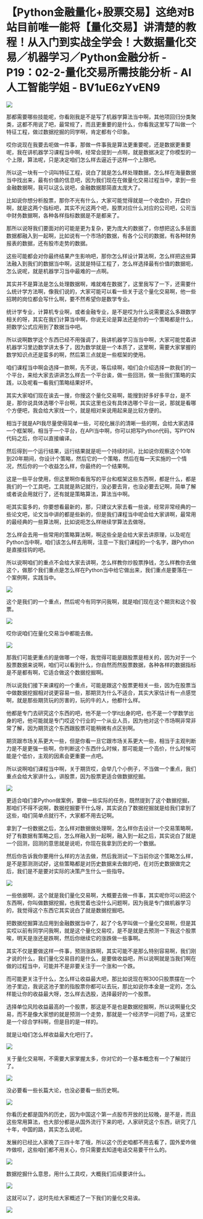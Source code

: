 # 【Python金融量化+股票交易】这绝对B站目前唯一能将【量化交易】讲清楚的教程！从入门到实战全学会！大数据量化交易／机器学习／Python金融分析 - P19：02-2-量化交易所需技能分析 - AI人工智能学姐 - BV1uE6zYvEN9

![](img/63b463e8516b99a5b15d97734bb56d4a_0.png)

那都需要哪些技能呢，你看刚我是不是写了机器学算法当中啊，其他项回归分类聚类，这都不用说了吧，最常规了，而且更重要的是什么，你看我这里写了叫做一个特征工程，做过数据挖掘的同学啊，肯定都有个印象。

哎你说现在我要去呃做一件事，那做一件事我是算法更重要呢，还是数据更重要呢，我在讲机器学习课程当中啊，经常会提到一点啊，就是数据决定了你模型的一个上限，算法呢，只是决定咱们怎么样去逼近于这样一个上限吧。

所以这一块有一个词叫特征工程，说白了就是怎么样处理数据，怎么样在海量数据当中找出来，最有价值的信息吧，因为我们现在在做量化交易过程当中，拿到一些金融数据啊，我可以这么说吧，金融数据那简直太庞大了。

比如说你想分析股票，那你不光有什么，大家可能觉得就是一个收盘价，开盘价啊，就是这两个指标吧，其实不光这两个吧，股票对应什么对应的公司吧，公司当中财务数据啊，各种各样指标数据是不是都来了。

那所以说呀我们要面对的可能是更为复杂，更为庞大的数据了，你想把这么多层面数据都融入到一起啊，比如说有一个市场的数据，有各个公司的数据，有各种财务报表的数据，还有股市走势的数据。

这些可能都会对你最终结果产生影响吧，那你怎么样设计算法啊，怎么样把这些算法融入到我们的数据当中啊，这就是特征工程了，怎么样选择最有价值的数据呃，怎么说呢，就是机器学习当中最难的一点啊。

其实并不是算法是怎么处理数据啊，难就难在数据了，这里我写了一下，还需要什么统计学方法啊，像我们说的，大家可能可以看一些关于这个量化交易啊，他一些招聘的岗位都会写什么啊，要不然希望你是数学专业。

统计学专业，计算机专业啊，或者金融专业，是不是哎为什么说需要这么多跟数学相关的呀，其实在我们计算当中啊，你说无论是算法还是你的一个策略都是什么，把数学公式应用到了数据当中吧。

所以说啊数学这个东西已经不用强调了，我讲机器学习当当中啊，大家可能觉着讲机器学习里边数学讲太多了，因为数学就是一个本质了，这里啊，需要大家掌握的数学知识点还是蛮多的啊，然后第三点就是一些框架的使用。

咱们课程当中啊会选择一款啊，先不说，等后续啊，咱们会介绍选择一款我们的一个平台，来给大家去讲讲怎么样去一个平台诶，做一些回测，做一些我们策略的实践，以及呢看一看我们策略结果好坏。

其实大家咱们现在诶去一搜，你搜这个量化交易啊，能搜到好多好多平台，是不是，那你说具体选哪个平台啊，其实这里也没有具体选哪个平台一说，那就是看哪个方便吧，我会给大家找一个，就是相对来说用起来是比较方便的。

相当于就是API我尽量使得简单一些，可视化展示的清晰一些的啊，会给大家选择一个框架啊，相当于一个平台，在API当中啊，你可以把写Python代码，写PYON代码之后，你可以直接编译。

然后得到一个运行结果，运行结果就是呃一个持续时间，比如说你观察这个10年到20年期间，你设计个策略，然后它的一个策略，然后在每一天实施的一个情况，然后你的一个收益怎么样，你最终的一个结果啊。

这是一些平台使用，但这里啊你看我写的平台和框架这些东西啊，都是什么，都是我们的一个工具吧，工具就是熟记就行，没必要去背，也没必要去记啊，简单了解或者说会用就行了，还有就是策略算法，算法当中啊。

呃其实蛮多的，你要想看最新的，那，只建议大家去看一些诶，经常非常经典的一些论文吧，论文当中讲的都是些新的，但是我们课程当中呢会给大家讲啊，最常用的最经典的一些算法啊，比如说呃怎么样继续学算法去做呀。

怎么样会去用一些常用的策略算法啊，啊这些全是会给大家去讲原理，以及呢在Python当中啊，咱们该怎么样去用啊，注意一下我们课程的一个名字，跟Python是直接挂钩的吧。

所以说啊咱们的重点不会给大家去讲啊，怎么样教你炒股票挣钱，怎么样教你去做这个，做那个我们重点是怎么样在Python当中给它做出来，我们重点是要落在一个案例啊，实践当中。



![](img/63b463e8516b99a5b15d97734bb56d4a_2.png)

这个是我们的一个重点，然后呢今有同学问我啊，就是咱们现在这个期货和这个股票。

![](img/63b463e8516b99a5b15d97734bb56d4a_4.png)

哎你说咱们在量化交易当中都能去做。

![](img/63b463e8516b99a5b15d97734bb56d4a_6.png)

那我们可能更重点的是做哪一个呀，我觉得可能是跟股票是相关的，因为对于一个股票数据来说啊，咱们可以看到什么，你自然而然股票数据，各种各样的数据指标是不是都有啊，它适合做这个数据挖掘啊。

所以说我们接下来课程的一个重点，可能是跟这个股票更相关一些，因为在股票当中做数据挖掘相对说更容易一些，那期货为什么不适合，其实大家估计有一点感觉啊，就是那些期货玩的厉害的，玩的牛的人，他都什么样。

他都是专门去研究这个东西的吧，他不是一个学it出身的吧，也不是一个学数学出身的吧，他可能就是专门哎这个行业的一个从业人员，因为他对这个市场啊非常非常了解，因为期货这个东西跟股票可能稍微有点区别啊。

期货跟市场关系更大一些，但是你看一旦它跟市场关系更大一些，相当于主观判断力是不是更强一些啊，你判断这个东西什么时候，那可能是一个高价，什么时候可能是个低价，主观的因素会更重要一点吧。

所以说啊咱们课程当中啊，关于期货哎，会举几个小例子，不当做一个重点，我们重点会给大家讲什么，讲股票，因为股票更适合做数据挖掘。



![](img/63b463e8516b99a5b15d97734bb56d4a_8.png)

更适合咱们拿Python做案例，要做一些实际的任务，既然提到了这个数据挖掘，那咱们不得不说啊，数据挖掘要干什么呀，其实说白了数据挖掘就是给我们拿到了这些，咱们简单点就行不，大家都不用去记啊。

拿到了一份数据之后，怎么样对数据做处理啊，怎么样你去设计一个交易策略啊，好了有数据有策略之后，怎么样融入到一起啊，融入到一起之后，其实说白了就是一个回测，回测的意思就是说呃，你现在我拿到历史的一个数据。

然后你告诉我你要用什么样的方法去做，然后我测试一下当前你这个策略怎么样，是不是那测测试好，这些策略都是对历史数据来去做的吧，在对历史数据做完之后，我们是不是要对实际的决策产生什么一些指导。



![](img/63b463e8516b99a5b15d97734bb56d4a_10.png)

一些依据啊，这个就是我们量化交易啊，大概要去做一件事，其实呢你可以把这个东西啊，你叫做数据挖掘，也我觉着也没什么问题啊，因为我是专门做机器学习的，我觉得这个东西它其实说白了就是数据挖掘吧。

把数据挖掘算法应用到金融数据当中了，起了个名字叫做一个量化交易啊，但是其实哎以前有同学问我啊，就是这个量化交易哎，是不是就是去预测一下我这个股票唉，明天是涨还是跌啊，然后你继续它的涨跌做一些事啊。

其实不仅是要做这样一件事，预测涨跌啊，其实可能不是那么特别容易啊，我们刚才说的什么，我们量化交易目的是什么，是要做收益吧，所以说啊就是当我们啊在做的过程当中，可能并不是非要关注于一个涨和一个跌。

而可能更关注于什么，怎么样让收益最大吧，那比如说现在啊300只股票摆在一个池子里边，我说这池子里的指股票你都可以去玩，那比如说你本金是一定的，怎么样能让你的收益最大呀，怎么样去选股，选择最好的一个股票。

选择单位风险收益最高的一个股票，那这是不是也是数据挖掘啊，所以说啊量化交易，而不是像大家想的就是预测一个走势，那就是一个经济学一问题了吗，这里它是一个综合学科啊，但是目的是一样的。

就是让咱们怎么样收益最大化吧行了。

![](img/63b463e8516b99a5b15d97734bb56d4a_12.png)

关于量化交易啊，不需要大家掌握太多，你对它的一个基本概念有一个了解就行了。

![](img/63b463e8516b99a5b15d97734bb56d4a_14.png)

没必要看一些长篇大论，也没必要看一些历史啊。

![](img/63b463e8516b99a5b15d97734bb56d4a_16.png)

你看历史都是国外的历史，因为中国这个第一点股市开放的比较晚，是不是，而且这些常用算法，也大部分都是从国外流行下来的吧，人家研究这个东西，研究了几十年，中国的路，其实怎么说呢。

发展的已经比人家晚了三四十年了哦，所以这个历史咱都不用去看了，国外爱咋做咋做呗，这些咱们都不用关心，你只需要去知道电话交易要干什么的。



![](img/63b463e8516b99a5b15d97734bb56d4a_18.png)

数据挖掘什么意思，用什么工具哎，大概我们后续要讲什么。

![](img/63b463e8516b99a5b15d97734bb56d4a_20.png)

这就可以了，这时先给大家概述了一下我们的量化交易诶。

![](img/63b463e8516b99a5b15d97734bb56d4a_22.png)